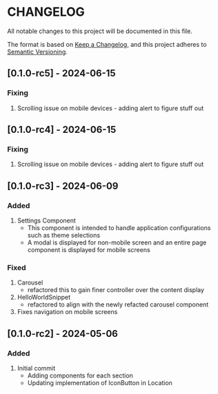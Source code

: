 # CHANGELOG

All notable changes to this project will be documented in this file.

The format is based on [Keep a Changelog](https://keepachangelog.com/en/1.1.0/),
and this project adheres to [Semantic Versioning](https://semver.org/spec/v2.0.0.html).

## [0.1.0-rc5] - 2024-06-15

### Fixing
1. Scrolling issue on mobile devices - adding alert to figure stuff out

## [0.1.0-rc4] - 2024-06-15

### Fixing
1. Scrolling issue on mobile devices - adding alert to figure stuff out

## [0.1.0-rc3] - 2024-06-09

### Added
1. Settings Component
    - This component is intended to handle application configurations such as theme selections
    - A modal is displayed for non-mobile screen and an entire page component is displayed for mobile screens 

### Fixed
1. Carousel
    - refactored this to gain finer controller over the content display
2. HelloWorldSnippet
    - refactored to align with the newly refacted carousel component 
3. Fixes navigation on mobile screens

## [0.1.0-rc2] - 2024-05-06

### Added
1. Initial commit
    * Adding components for each section
    * Updating implementation of IconButton in Location
